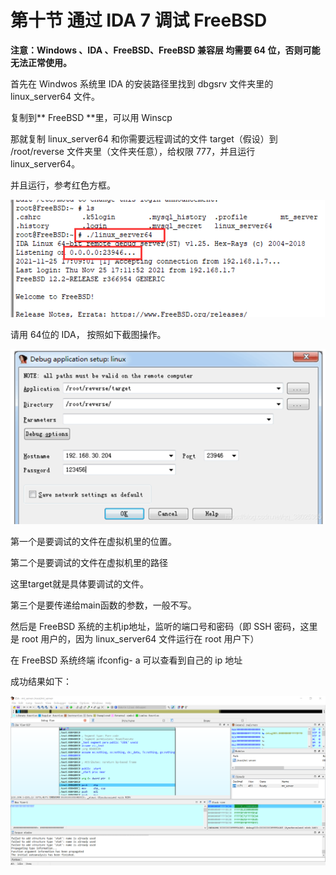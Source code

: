 # 第十节 通过 IDA 7 调试 FreeBSD

**注意：Windows 、IDA 、FreeBSD、FreeBSD 兼容层 均需要 64 位，否则可能无法正常使用。**

首先在 Windwos  系统里 IDA 的安装路径里找到 dbgsrv 文件夹里的 linux\_server64 文件。

复制到** FreeBSD **里，可以用 Winscp

那就复制 linux\_server64 和你需要远程调试的文件 target（假设）到  /root/reverse 文件夹里（文件夹任意），给权限 777，并且运行 linux\_server64。

并且运行，参考红色方框。

![](../.gitbook/assets/IDA1.png)

&#x20;

&#x20;

请用 64位的 IDA， 按照如下截图操作。

&#x20;

![](../.gitbook/assets/IDA2.png)



&#x20;

第一个是要调试的文件在虚拟机里的位置。

第二个是要调试的文件在虚拟机里的路径

这里target就是具体要调试的文件。

第三个是要传递给main函数的参数，一般不写。

然后是 FreeBSD 系统的主机ip地址，监听的端口号和密码（即 SSH 密码，这里是 root 用户的，因为 linux\_server64 文件运行在 root 用户下）

在 FreeBSD 系统终端 ifconfig- a 可以查看到自己的 ip 地址

成功结果如下：

![](../.gitbook/assets/IDA3.png)

&#x20;
